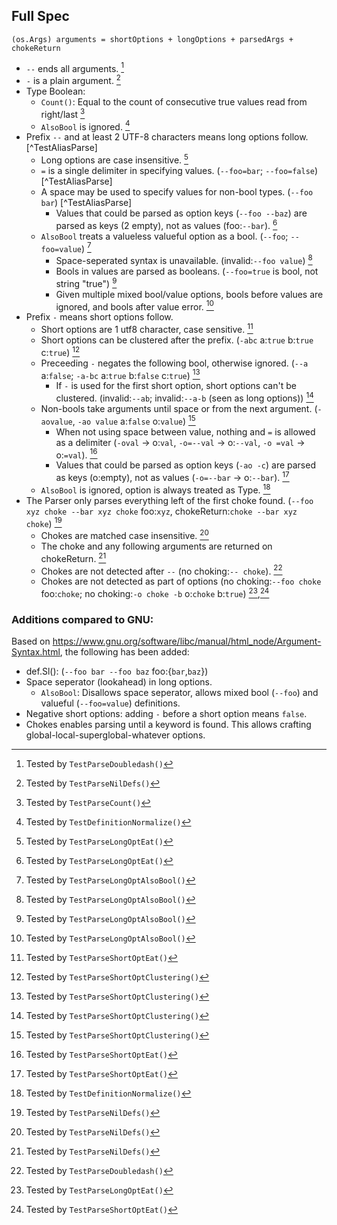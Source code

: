 ## Full Spec
```
(os.Args) arguments = shortOptions + longOptions + parsedArgs + chokeReturn
```

- `--` ends all arguments. [^TestParseDoubledash]
- `-` is a plain argument. [^TestParseNilDefs]
- Type Boolean:
    - `Count()`: Equal to the count of consecutive true values read from right/last [^TestParseCount]
    - `AlsoBool` is ignored. [^TestDefinitionNormalize]
- Prefix `--` and at least 2 UTF-8 characters means long options follow. [^TestAliasParse]
    - Long options are case insensitive. [^TestParseLongOptEat]
    - `=` is a single delimiter in specifying values. (`--foo=bar`; `--foo=false`) [^TestAliasParse]
    - A space may be used to specify values for non-bool types. (`--foo bar`) [^TestAliasParse]
      - Values that could be parsed as option keys (`--foo --baz`) are parsed as keys (2 empty), not as values (foo:`--bar`). [^TestParseLongOptEat]
    - `AlsoBool` treats a valueless valueful option as a bool. (`--foo`; `--foo=value`) [^TestParseLongOptAlsoBool]
        - Space-seperated syntax is unavailable. (invalid:`--foo value`) [^TestParseLongOptAlsoBool]
        - Bools in values are parsed as booleans. (`--foo=true` is bool, not string "true") [^TestParseLongOptAlsoBool]
        - Given multiple mixed bool/value options, bools before values are ignored, and bools after value error. [^TestParseLongOptAlsoBool]
- Prefix `-` means short options follow.
    - Short options are 1 utf8 character, case sensitive. [^TestParseShortOptEat]
    - Short options can be clustered after the prefix. (`-abc` a:`true` b:`true` c:`true`) [^TestParseShortOptClustering]
    - Preceeding `-` negates the following bool, otherwise ignored. (`--a` a:`false`; `-a-bc` a:`true` b:`false` c:`true`) [^TestParseShortOptClustering]
        - If `-` is used for the first short option, short options can't be clustered. (invalid:`--ab`; invalid:`--a-b` (seen as long options)) [^TestParseShortOptClustering]
    - Non-bools take arguments until space or from the next argument. (`-aovalue`, `-ao value` a:`false` o:`value`) [^TestParseShortOptClustering]
      - When not using space between value, nothing and `=` is allowed as a delimiter (`-oval` → o:`val`, `-o=--val` → o:`--val`, `-o =val` → o:`=val`). [^TestParseShortOptEat]
      - Values that could be parsed as option keys (`-ao -c`) are parsed as keys (o:empty), not as values (`-o=--bar` → o:`--bar`). [^TestParseShortOptEat]
    - `AlsoBool` is ignored, option is always treated as Type. [^TestDefinitionNormalize]
- The Parser only parses everything left of the first choke found. (`--foo xyz choke --bar xyz choke` foo:`xyz`, chokeReturn:`choke --bar xyz choke`) [^TestParseNilDefs]
    - Chokes are matched case insensitive. [^TestParseNilDefs]
    - The choke and any following arguments are returned on chokeReturn. [^TestParseNilDefs]
    - Chokes are not detected after `--` (no choking:`-- choke`). [^TestParseDoubledash]
    - Chokes are not detected as part of options (no choking:`--foo choke` foo:`choke`; no choking:`-o choke -b` o:`choke` b:`true`) [^TestParseLongOptEat],[^TestParseShortOptEat]

[^TestParseNilDefs]: Tested by `TestParseNilDefs()`
[^TestParseLongOptEat]: Tested by `TestParseLongOptEat()`
[^TestParseShortOptEat]: Tested by `TestParseShortOptEat()`
[^TestParseDoubledash]: Tested by `TestParseDoubledash()`
[^TestParseLongOptAlsoBool]: Tested by `TestParseLongOptAlsoBool()`
[^TestParseLongOptNotSingleChar]: Tested by `TestParseLongOptNotSingleChar()`
[^TestParseShortOptClustering]: Tested by `TestParseShortOptClustering()`
[^TestDefinitionNormalize]: Tested by `TestDefinitionNormalize()`
[^TestParseCount]: Tested by `TestParseCount()`

### Additions compared to GNU:
Based on https://www.gnu.org/software/libc/manual/html_node/Argument-Syntax.html, the following has been added:

- def.Sl(): (`--foo bar --foo baz` foo:{`bar`,`baz`})
- Space seperator (lookahead) in long options.
    - `AlsoBool`: Disallows space seperator, allows mixed bool (`--foo`) and valueful (`--foo=value`) definitions.
- Negative short options: adding `-` before a short option means `false`.
- Chokes enables parsing until a keyword is found. This allows crafting global-local-superglobal-whatever options.
